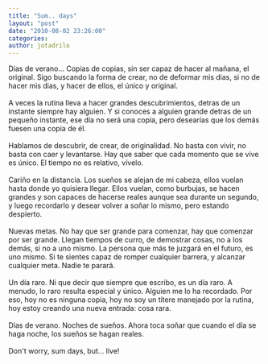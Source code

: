 ```yaml
---
title: "Sum.. days"
layout: "post"
date: "2010-08-02 23:26:00"
categories: 
author: jotadrilo
---
```


<div class="css-full-post-content js-full-post-content">
Días de verano... Copias de copias, sin ser capaz de hacer al mañana, el original. Sigo buscando la forma de crear, no de deformar mis dias, si no de hacer mis dias, y hacer de ellos, el único y original.<br /><br />A veces la rutina lleva a hacer grandes descubrimientos, detras de un instante siempre hay alguien. Y si conoces a alguien grande detras de un pequeño instante, ese día no será una copia, pero desearías que los demás fuesen una copia de él.<br /><br />Hablamos de descubrir, de crear, de originalidad. No basta con vivir, no basta con caer y levantarse. Hay que saber que cada momento que se vive es único. El tiempo no es relativo, vívelo.<br /><br />Cariño en la distancia. Los sueños se alejan de mi cabeza, ellos vuelan hasta donde yo quisiera llegar. Ellos vuelan, como burbujas, se hacen grandes y son capaces de hacerse reales aunque sea durante un segundo, y luego recordarlo y desear volver a soñar lo mismo, pero estando despierto.<br /><br />Nuevas metas. No hay que ser grande para comenzar, hay que comenzar por ser grande. Llegan tiempos de curro, de demostrar cosas, no a los demás, si no a uno mismo. La persona que más te juzgará en el futuro, es uno mismo. Si te sientes capaz de romper cualquier barrera, y alcanzar cualquier meta. Nadie te parará.<br /><br />Un día raro. Ni que decir que siempre que escribo, es un día raro. A menudo, lo raro resulta especial y único. Alguien me lo ha recordado. Por eso, hoy no es ninguna copia, hoy no soy un títere manejado por la rutina, hoy estoy creando una nueva entrada: cosa rara. <br /><br />Días de verano. Noches de sueños. Ahora toca soñar que cuando el día se haga noche, los sueños se hagan reales.<br /><br />Don't worry, sum days, but... live!
</div>

